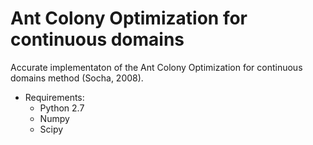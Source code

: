 # Ant Colony Optimization for continuous domains

Accurate implementaton of the Ant Colony Optimization for continuous domains method (Socha, 2008).

- Requirements:
  - Python 2.7
  - Numpy
  - Scipy
